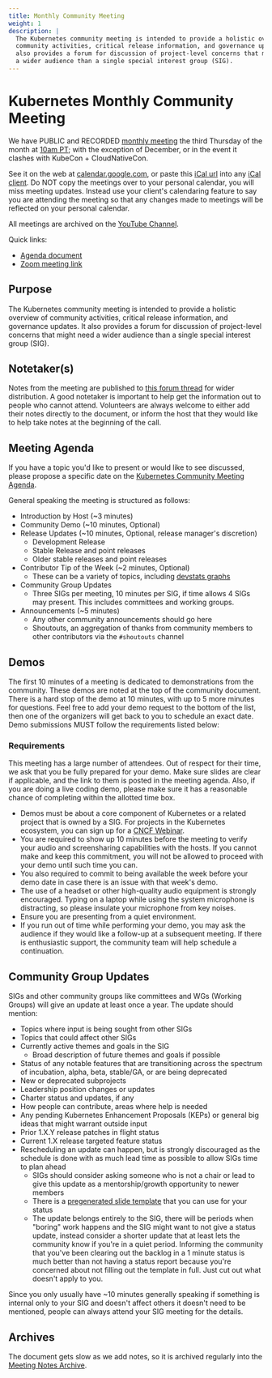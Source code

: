 ```yaml
---
title: Monthly Community Meeting
weight: 1
description: |
  The Kubernetes community meeting is intended to provide a holistic overview of
  community activities, critical release information, and governance updates. It
  also provides a forum for discussion of project-level concerns that might need
  a wider audience than a single special interest group (SIG).
---
```


# Kubernetes Monthly Community Meeting

We have PUBLIC and RECORDED [monthly meeting][community-meeting] the third
Thursday of the month at [10am PT]; with the exception of December, or in the
event it clashes with KubeCon + CloudNativeCon.
 
See it on the web at [calendar.google.com], or paste this [iCal url] into any
[iCal client]. Do NOT copy the meetings over to your personal calendar, you will
miss meeting updates. Instead use your client's calendaring feature to say you
are attending the meeting so that any changes made to meetings will be reflected
on your personal calendar. 

All meetings are archived on the [YouTube Channel].

Quick links:

- [Agenda document][agenda]
- [Zoom meeting link][community-meeting]


## Purpose

The Kubernetes community meeting is intended to provide a holistic overview of
community activities, critical release information, and governance updates. It
also provides a forum for discussion of project-level concerns that might need a
wider audience than a single special interest group (SIG).


## Notetaker(s)

Notes from the meeting are published to [this forum thread] for wider distribution.
A good notetaker is important to help get the information out to people who
cannot attend. Volunteers are always welcome to either add their notes directly
to the document, or inform the host that they would like to help take notes at
the beginning of the call.


## Meeting Agenda

If you have a topic you'd like to present or would like to see discussed,
please propose a specific date on the [Kubernetes Community Meeting Agenda][agenda].

General speaking the meeting is structured as follows:

- Introduction by Host (~3 minutes)
- Community Demo (~10 minutes, Optional)
- Release Updates (~10 minutes, Optional, release manager's discretion)
  - Development Release
  - Stable Release and point releases
  - Older stable releases and point releases
- Contributor Tip of the Week (~2 minutes, Optional)
  - These can be a variety of topics, including [devstats graphs]
- Community Group Updates
  - Three SIGs per meeting, 10 minutes per SIG, if time allows 4 SIGs may present. This includes committees and working groups. 
- Announcements (~5 minutes)
  - Any other community announcements should go here
  - Shoutouts, an aggregation of thanks from community members to other
    contributors via the `#shoutouts` channel 


## Demos

The first 10 minutes of a meeting is dedicated to demonstrations from the
community. These demos are noted at the top of the community document. There is
a hard stop of the demo at 10 minutes, with up to 5 more minutes for questions.
Feel free to add your demo request to the bottom of the list, then one of the
organizers will get back to you to schedule an exact date. Demo submissions MUST 
follow the requirements listed below: 


### Requirements

This meeting has a large number of attendees. Out of respect for their time, we
ask that you be fully prepared for your demo. Make sure slides are clear if
applicable, and the link to them is posted in the meeting agenda. Also, if you 
are doing a live coding demo, please make sure it has a reasonable chance of
completing within the allotted time box.

- Demos must be about a core component of Kubernetes or a related project that
  is owned by a SIG. For projects in the Kubernetes ecosystem, you can sign up
  for a [CNCF Webinar].
- You are required to show up 10 minutes before the meeting to verify your audio
  and screensharing capabilities with the hosts. If you cannot make and keep this
  commitment, you will not be allowed to proceed with your demo until such time
  you can.
- You also required to commit to being available the week before your demo date
  in case there is an issue with that week's demo.
- The use of a headset or other high-quality audio equipment is strongly
  encouraged. Typing on a laptop while using the system microphone is distracting,
  so please insulate your microphone from key noises.
- Ensure you are presenting from a quiet environment.
- If you run out of time while performing your demo, you may ask the audience
  if they would like a follow-up at a subsequent meeting. If there is
  enthusiastic support, the community team will help schedule a continuation.


## Community Group Updates

SIGs and other community groups like committees and WGs (Working Groups) will give an update at least once a year.
The update should mention:

- Topics where input is being sought from other SIGs
- Topics that could affect other SIGs
- Currently active themes and goals in the SIG
  - Broad description of future themes and goals if possible
- Status of any notable features that are transitioning across the spectrum of
  incubation, alpha, beta, stable/GA, or are being deprecated
- New or deprecated subprojects
- Leadership position changes or updates
- Charter status and updates, if any
- How people can contribute, areas where help is needed
- Any pending Kubernetes Enhancement Proposals (KEPs) or general big ideas that
  might warrant outside input
- Prior 1.X.Y release patches in flight status
- Current 1.X release targeted feature status
- Rescheduling an update can happen, but is strongly discouraged as the schedule
  is done with as much lead time as possible to allow SIGs time to plan ahead
  - SIGs should consider asking someone who is not a chair or lead to give this
    update as a mentorship/growth opportunity to newer members
  - There is a [pregenerated slide template] that you can use for your status
  - The update belongs entirely to the SIG, there will be periods when "boring"
    work happens and the SIG might want to not give a status update, instead
    consider a shorter update that at least lets the community know if you're in
    a quiet period. Informing the community that you've been clearing out the
    backlog in a 1 minute status is much better than not having a status report
    because you're concerned about not filling out the template in full. Just
    cut out what doesn't apply to you. 

Since you only usually have ~10 minutes generally speaking if something is
internal only to your SIG and doesn't affect others it doesn't need to be
mentioned, people can always attend your SIG meeting for the details.


## Archives

The document gets slow as we add notes, so it is archived regularly into the
[Meeting Notes Archive].


[community-meeting]: https://zoom.us/j/91768411674?pwd=MVpqL0ZHbGFYMnpXVXpybTBvalFRQT09
[10am PT]: http://www.thetimezoneconverter.com/?t=10:00&tz=PT%20%28Pacific%20Time%29
[calendar.google.com]: https://calendar.google.com/calendar/embed?src=calendar%40kubernetes.io
[iCal url]: https://calendar.google.com/calendar/ical/calendar%40kubernetes.io/public/basic.ics
[iCal client]: https://en.wikipedia.org/wiki/ICalendar
[YouTube Channel]: https://www.youtube.com/playlist?list=PL69nYSiGNLP1pkHsbPjzAewvMgGUpkCnJ
[agenda]: http://bit.ly/k8scommunity
[this forum thread]: https://discuss.kubernetes.io/t/kubernetes-weekly-community-meeting-notes/35/53
[devstats graphs]: https://k8s.devstats.cncf.io/
[CNCF Webinar]: https://www.cncf.io/webinars/
[schedule]: https://docs.google.com/spreadsheets/d/1adztrJ05mQ_cjatYSnvyiy85KjuI6-GuXsRsP-T2R3k
[pregenerated slide template]: https://docs.google.com/presentation/d/1-nTvKCiqu9UvFYUeM6p6RIqHS5-H-u3_x-V4xj_eIWo/edit#slide=id.g401c104a3c_0_0
[Meeting Notes Archive]: https://git.kubernetes.io/community/communication/meeting-notes-archive
